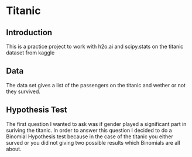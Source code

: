 # Titanic

## Introduction
This is a practice project to work with h2o.ai and scipy.stats on the titanic dataset from kaggle

## Data
The data set gives a list of the passengers on the titanic and wether or not they survived.

## Hypothesis Test
The first question I wanted to ask was if gender played a significant part in suriving the titanic. In order to answer this question I decided to do a Binomial Hypothesis test because in the case of the titanic you either surved or you did not giving two possible results which Binomials are all about.
